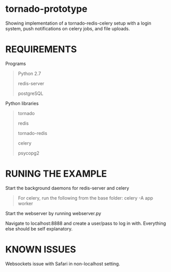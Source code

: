 tornado-prototype
=================

Showing implementation of a tornado-redis-celery setup with a login system, push notifications on celery jobs, and file uploads.

REQUIREMENTS
=================

Programs
> Python 2.7
>
> redis-server
>
>postgreSQL

Python libraries
> tornado
>
> redis
>
> tornado-redis
>
> celery
>
>psycopg2

RUNING THE EXAMPLE
=================
Start the background daemons for redis-server and celery
>For celery, run the following from the base folder: celery -A app worker

Start the webserver by running webserver.py

Navigate to localhost:8888 and create a user/pass to log in with. Everything else should be self explanatory.

KNOWN ISSUES
=================
Websockets issue with Safari in non-localhost setting.
